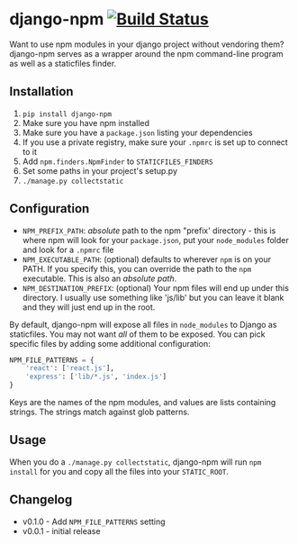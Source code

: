 # django-npm [![Build Status](https://travis-ci.org/kevin1024/django-npm.svg?branch=master)](https://travis-ci.org/kevin1024/django-npm)

Want to use npm modules in your django project without vendoring them? django-npm serves as a wrapper around the npm command-line program as well as a staticfiles finder.

## Installation

1. `pip install django-npm`
2. Make sure you have npm installed
3. Make sure you have a `package.json` listing your dependencies
4. If you use a private registry, make sure your `.npmrc` is set up to connect to it
5. Add `npm.finders.NpmFinder` to `STATICFILES_FINDERS`
6. Set some paths in your project's setup.py
7. `./manage.py collectstatic`

## Configuration


 * `NPM_PREFIX_PATH`: *absolute* path to the npm "prefix' directory - this is where npm will look for your `package.json`, put your `node_modules` folder and look for a `.npmrc` file
 * `NPM_EXECUTABLE_PATH`: (optional) defaults to wherever `npm` is on your PATH.  If you specify this, you can override the path to the `npm` executable.  This is also an *absolute path*.
 * `NPM_DESTINATION_PREFIX`: (optional) Your npm files will end up under this directory.  I usually use something like 'js/lib' but you can leave it blank and they will just end up in the root.

By default, django-npm will expose all files in `node_modules` to Django as staticfiles.  You may not want *all* of them to be exposed.  You can pick specific files by adding some additional configuration:

```python
NPM_FILE_PATTERNS = {
    'react': ['react.js'],
    'express': ['lib/*.js', 'index.js']
}
```

Keys are the names of the npm modules, and values are lists containing strings.  The strings match against glob patterns.

## Usage

When you do a `./manage.py collectstatic`, django-npm will run `npm install` for you and copy all the files into your `STATIC_ROOT`.

## Changelog

* v0.1.0 - Add `NPM_FILE_PATTERNS` setting
* v0.0.1 - initial release
